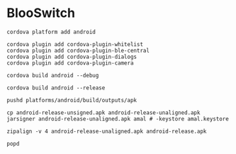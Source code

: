 # BlooSwitch

    cordova platform add android
    
    cordova plugin add cordova-plugin-whitelist
    cordova plugin add cordova-plugin-ble-central
    cordova plugin add cordova-plugin-dialogs
    cordova plugin add cordova-plugin-camera
    
    cordova build android --debug

    cordova build android --release
    
    pushd platforms/android/build/outputs/apk
    
    cp android-release-unsigned.apk android-release-unaligned.apk
    jarsigner android-release-unaligned.apk amal # -keystore amal.keystore
    
    zipalign -v 4 android-release-unaligned.apk android-release.apk
    
    popd

